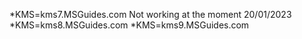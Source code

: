 *KMS=kms7.MSGuides.com Not working at the moment 20/01/2023
*KMS=kms8.MSGuides.com
*KMS=kms9.MSGuides.com
